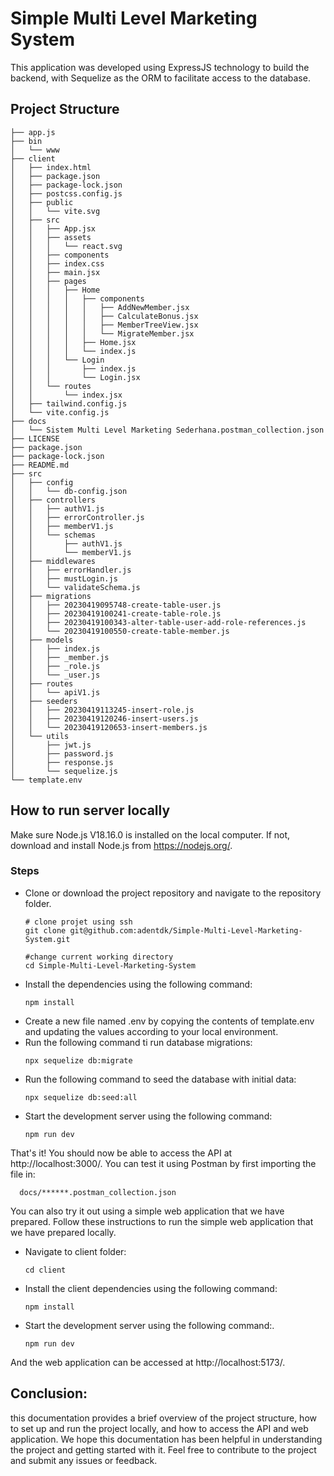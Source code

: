 # Simple Multi Level Marketing System
This application was developed using ExpressJS technology to build the backend, with Sequelize as the ORM to facilitate access to the database.
## Project Structure

```
├── app.js 
├── bin
│   └── www
├── client
│   ├── index.html
│   ├── package.json
│   ├── package-lock.json
│   ├── postcss.config.js
│   ├── public
│   │   └── vite.svg
│   ├── src
│   │   ├── App.jsx
│   │   ├── assets
│   │   │   └── react.svg
│   │   ├── components
│   │   ├── index.css
│   │   ├── main.jsx
│   │   ├── pages
│   │   │   ├── Home
│   │   │   │   ├── components
│   │   │   │   │   ├── AddNewMember.jsx
│   │   │   │   │   ├── CalculateBonus.jsx
│   │   │   │   │   ├── MemberTreeView.jsx
│   │   │   │   │   └── MigrateMember.jsx
│   │   │   │   ├── Home.jsx
│   │   │   │   └── index.js
│   │   │   └── Login
│   │   │       ├── index.js
│   │   │       └── Login.jsx
│   │   └── routes
│   │       └── index.jsx
│   ├── tailwind.config.js
│   └── vite.config.js
├── docs
│   └── Sistem Multi Level Marketing Sederhana.postman_collection.json
├── LICENSE
├── package.json
├── package-lock.json
├── README.md
├── src
│   ├── config
│   │   └── db-config.json
│   ├── controllers
│   │   ├── authV1.js
│   │   ├── errorController.js
│   │   ├── memberV1.js
│   │   └── schemas
│   │       ├── authV1.js
│   │       └── memberV1.js
│   ├── middlewares
│   │   ├── errorHandler.js
│   │   ├── mustLogin.js
│   │   └── validateSchema.js
│   ├── migrations
│   │   ├── 20230419095748-create-table-user.js
│   │   ├── 20230419100241-create-table-role.js
│   │   ├── 20230419100343-alter-table-user-add-role-references.js
│   │   └── 20230419100550-create-table-member.js
│   ├── models
│   │   ├── index.js
│   │   ├── _member.js
│   │   ├── _role.js
│   │   └── _user.js
│   ├── routes
│   │   └── apiV1.js
│   ├── seeders
│   │   ├── 20230419113245-insert-role.js
│   │   ├── 20230419120246-insert-users.js
│   │   └── 20230419120653-insert-members.js
│   └── utils
│       ├── jwt.js
│       ├── password.js
│       ├── response.js
│       └── sequelize.js
└── template.env
```

## How to run server locally
Make sure Node.js V18.16.0 is installed on the local computer. If not, download and install Node.js from https://nodejs.org/.
### Steps
- Clone or download the project repository and navigate to the repository folder.
  ```
  # clone projet using ssh
  git clone git@github.com:adentdk/Simple-Multi-Level-Marketing-System.git
  
  #change current working directory
  cd Simple-Multi-Level-Marketing-System
  ```
- Install the dependencies using the following command:
  ```
  npm install
  ```
- Create a new file named .env by copying the contents of template.env and updating the values according to your local environment.
- Run the following command ti run database migrations:
  ```
  npx sequelize db:migrate
  ```
- Run the following command to seed the database with initial data:
  ```
  npx sequelize db:seed:all
  ```
- Start the development server using the following command:
  ```
  npm run dev
  ```
That's it! You should now be able to access the API at http://localhost:3000/. You can test it using Postman by first importing the file in:
```
  docs/******.postman_collection.json
```
You can also try it out using a simple web application that we have prepared. Follow these instructions to run the simple web application that we have prepared locally.
- Navigate to client folder:
  ```
  cd client
  ```
- Install the client dependencies using the following command:
  ```
  npm install
  ```
- Start the development server using the following command:.
  ```
  npm run dev
  ```
  
And the web application can be accessed at http://localhost:5173/.
## Conclusion:
this documentation provides a brief overview of the project structure, how to set up and run the project locally, and how to access the API and web application. We hope this documentation has been helpful in understanding the project and getting started with it. Feel free to contribute to the project and submit any issues or feedback.
